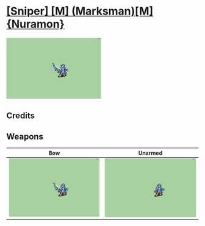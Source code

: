 # [\[Sniper\] \[M\] \(Marksman\)\[M\]{Nuramon}](./)

<img src="./5.%20Bow/Bow_000.png" alt="[Sniper] [M] (Marksman)[M]{Nuramon} standing" />

## Credits



## Weapons


|Bow |Unarmed |
|  :---: | :---: |
| <img alt="Bow animation" src="./5.%20Bow/Bow.gif" /> | <img alt="Unarmed animation" src="./8.%20Unarmed/Unarmed.gif" /> |
